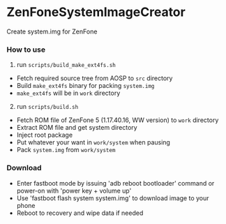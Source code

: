 ZenFoneSystemImageCreator
=========================

Create system.img for ZenFone

### How to use

1. run `scripts/build_make_ext4fs.sh`
  - Fetch required source tree from AOSP to `src` directory
  - Build `make_ext4fs` binary for packing `system.img`
  - `make_ext4fs` will be in `work` directory

2. run `scripts/build.sh`
  - Fetch ROM file of ZenFone 5 (1.17.40.16, WW version) to `work` directory
  - Extract ROM file and get system directory
  - Inject root package
  - Put whatever your want in `work/system` when pausing
  - Pack `system.img` from `work/system`

### Download

 * Enter fastboot mode by issuing 'adb reboot bootloader' command or power-on with 'power key + volume up'
 * Use 'fastboot flash system system.img' to download image to your phone
 * Reboot to recovery and wipe data if needed
